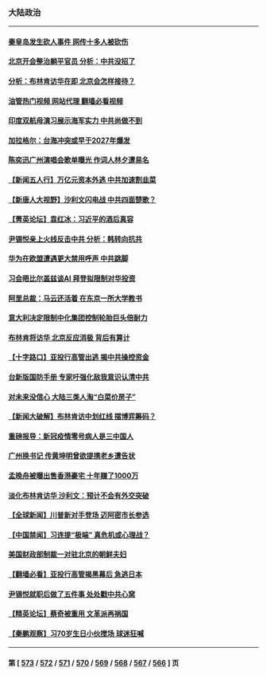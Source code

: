 ### 大陆政治
---
#### [秦皇岛发生砍人事件 网传十多人被砍伤](../../pages/ncid277/n14017858.md?06171645) 
#### [北京开会整治躺平官员 分析：中共没招了](../../pages/ncid277/n14017807.md?06171645) 
#### [分析：布林肯访华在即 北京会怎样接待？](../../pages/ncid277/n14017661.md?06171645) 
#### [油管热门视频 网站代理 翻墙必看视频](http://138.2.39.72:81/youtube.html?epic-marker?06171645)
#### [印度双航母演习展示海军实力 中共尚做不到](../../pages/ncid277/n14017780.md?06171645) 
#### [加拉格尔：台海冲突或早于2027年爆发](../../pages/ncid277/n14017652.md?06171645) 
#### [陈奕迅广州演唱会歌单曝光 作词人林夕遭易名](../../pages/ncid277/n14017676.md?06171645) 
#### [【新闻五人行】万亿元资本外逃 中共加速割韭菜](../../pages/ncid277/n14017675.md?06171645) 
#### [【新唐人大视野】沙利文闪电战 中共四面楚歌？](../../pages/ncid277/n14017669.md?06171645) 
#### [【菁英论坛】袁红冰：习近平的酒后真容](../../pages/ncid277/n14017618.md?06171645) 
#### [尹锡悦亲上火线反击中共 分析：韩转向抗共](../../pages/ncid277/n14017642.md?06171645) 
#### [华为在欧盟遭遇更大禁用呼声 中共跳脚](../../pages/ncid277/n14017544.md?06171645) 
#### [习会晤比尔盖兹谈AI 拜登拟限制对华投资](../../pages/ncid277/n14017596.md?06171645) 
#### [阿里总裁：马云还活着 在东京一所大学教书](../../pages/ncid277/n14017636.md?06171645) 
#### [意大利决定限制中化集团控制轮胎巨头倍耐力](../../pages/ncid277/n14017605.md?06171645) 
#### [布林肯将访华 北京反应消极 背后有算计](../../pages/ncid277/n14017558.md?06171645) 
#### [【十字路口】亚投行高管出逃 揭中共操控资金](../../pages/ncid277/n14017447.md?06171645) 
#### [台新版国防手册 专家吁强化敌我意识认清中共](../../pages/ncid277/n14016103.md?06171645) 
#### [对未来没信心 大陆三类人淘“白菜价房子”](../../pages/ncid277/n14017549.md?06171645) 
#### [【新闻大破解】布林肯访中划红线 摆博弈筹码？](../../pages/ncid277/n14017505.md?06171645) 
#### [重磅报导：新冠疫情零号病人是三中国人](../../pages/ncid277/n14017445.md?06171645) 
#### [广州换书记 传黄坤明曾欲提携老乡遭告状](../../pages/ncid277/n14017460.md?06171645) 
#### [孟晚舟被曝出售香港豪宅 十年赚了1000万](../../pages/ncid277/n14017411.md?06171645) 
#### [淡化布林肯访华 沙利文：预计不会有外交突破](../../pages/ncid277/n14017351.md?06171645) 
#### [【全球新闻】川普新对手登场 迈阿密市长参选](../../pages/ncid277/n14017321.md?06171645) 
#### [【中国禁闻】习连提“极端” 真危机或心理战？](../../pages/ncid277/n14016969.md?06171645) 
#### [美国财政部制裁一对驻北京的朝鲜夫妇](../../pages/ncid277/n14017310.md?06171645) 
#### [【翻墙必看】亚投行高管揭黑幕后 急逃日本](../../pages/ncid277/n14017107.md?06171645) 
#### [尹锡悦就职后做了五件事 处处戳中共心窝](../../pages/ncid277/n14016954.md?06171645) 
#### [【精英论坛】蔡奇被重用 文革派再祸国](../../pages/ncid277/n14016984.md?06171645) 
#### [【秦鹏观察】习70岁生日小伙搅场 球迷狂喊](../../pages/ncid277/n14016991.md?06171645) 

---
#### 第 [ [573](./573.md?06171645) / [572](./572.md?06171645) / [571](./571.md?06171645) / [570](./570.md?06171645) / [569](./569.md?06171645) / [568](./568.md?06171645) / [567](./567.md?06171645) / [566](./566.md?06171645) ] 页
